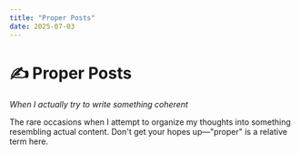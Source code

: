 ```yaml
---
title: "Proper Posts"
date: 2025-07-03
---
```


# ✍️ Proper Posts

*When I actually try to write something coherent*

The rare occasions when I attempt to organize my thoughts into something resembling actual content. Don't get your hopes up—"proper" is a relative term here.
